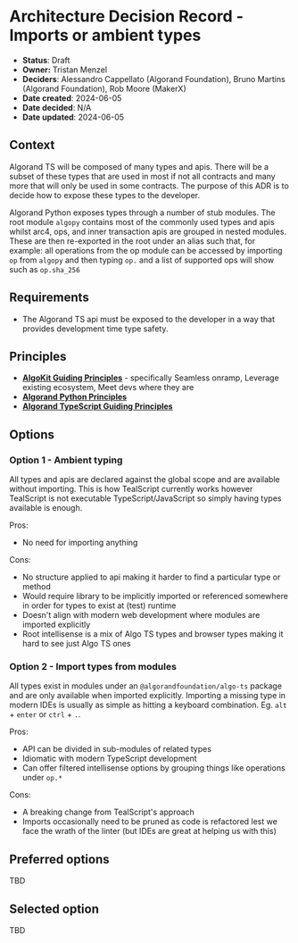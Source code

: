 # Architecture Decision Record - Imports or ambient types

- **Status**: Draft
- **Owner:** Tristan Menzel
- **Deciders**: Alessandro Cappellato (Algorand Foundation), Bruno Martins (Algorand Foundation), Rob Moore (MakerX)
- **Date created**: 2024-06-05
- **Date decided**: N/A
- **Date updated**: 2024-06-05

## Context

Algorand TS will be composed of many types and apis. There will be a subset of these types that are used in most if not all contracts and many more that will only be used in some contracts. The purpose of this ADR is to decide how to expose these types to the developer.

Algorand Python exposes types through a number of stub modules. The root module `algopy` contains most of the commonly used types and apis whilst arc4, ops, and inner transaction apis are grouped in nested modules. These are then re-exported in the root under an alias such that, for example: all operations from the op module can be accessed by importing `op` from `algopy` and then typing `op.` and a list of supported ops will show such as `op.sha_256`  


## Requirements

- The Algorand TS api must be exposed to the developer in a way that provides development time type safety.

## Principles

- **[AlgoKit Guiding Principles](https://github.com/algorandfoundation/algokit-cli/blob/main/docs/algokit.md#guiding-principles)** - specifically Seamless onramp, Leverage existing ecosystem, Meet devs where they are
- **[Algorand Python Principles](https://algorandfoundation.github.io/puya/principles.html#principles)**
- **[Algorand TypeScript Guiding Principles](../README.md#guiding-principals)**

## Options

### Option 1 - Ambient typing

All types and apis are declared against the global scope and are available without importing. This is how TealScript currently works however TealScript is not executable TypeScript/JavaScript so simply having types available is enough.

Pros:
 - No need for importing anything

Cons:
 - No structure applied to api making it harder to find a particular type or method
 - Would require library to be implicitly imported or referenced somewhere in order for types to exist at (test) runtime
 - Doesn't align with modern web development where modules are imported explicitly
 - Root intellisense is a mix of Algo TS types and browser types making it hard to see just Algo TS ones

### Option 2 - Import types from modules

All types exist in modules under an `@algorandfoundation/algo-ts` package and are only available when imported explicitly. Importing a missing type in modern IDEs is usually as simple as hitting a keyboard combination. Eg. `alt` + `enter` or `ctrl` + `.`. 

Pros:
 - API can be divided in sub-modules of related types
 - Idiomatic with modern TypeScript development
 - Can offer filtered intellisense options by grouping things like operations under `op.*`

Cons:
 - A breaking change from TealScript's approach
 - Imports occasionally need to be pruned as code is refactored lest we face the wrath of the linter (but IDEs are great at helping us with this)


## Preferred options

TBD

## Selected option

TBD
